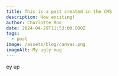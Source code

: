 ```yaml
---
title: This is a post created in the CMS
description: How exciting!
author: Charlotte Roe
date: 2024-04-29T11:53:00.000Z
tags:
  - post
image: /assets/blog/canvas.png
imageAlt: My ugly mug
---
```

ey up
